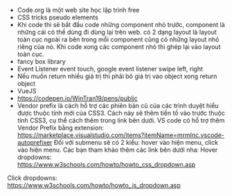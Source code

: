 - Code.org là một web site học lập trình free
- CSS tricks pseudo elements
- Khi code thì sẽ bắt đầu code những component nhỏ trước, component là những cái có thể dùng đi dùng lại trên web. có 2 dạng layout là layout toàn cục ngoài ra bên trong mỗi component cũng có những layout nhỏ riêng của nó. Khi code xong các component nhỏ thì ghép lại vào layout toàn cục.
- fancy box library
- Event Listener event touch, google event listener swipe left, right
- Nếu muốn return nhiều giá trị thì phải bỏ giá trị vào object xong return object
- VueJS
- https://codepen.io/WinTran19/pens/public
- Vendor prefix là cách hỗ trợ các phiên bản cũ của các trình duyệt hiểu được thuộc tính mới của CSS3. Cách này sẽ thêm tiền tố vào trước thuộc tính CSS3, cụ thể cách thêm trong link bên dưới.
VS code có hỗ trợ thêm Vendor Prefix bằng extension:
https://marketplace.visualstudio.com/items?itemName=mrmlnc.vscode-autoprefixer
Đối với submenu sẽ có 2 kiểu: hover vào hiện menu, click vào hiện menu. Các bạn tham khảo thêm các link bên dưới nha:
Hover dropdowns: https://www.w3schools.com/howto/howto_css_dropdown.asp

Click dropdowns: https://www.w3schools.com/howto/howto_js_dropdown.asp